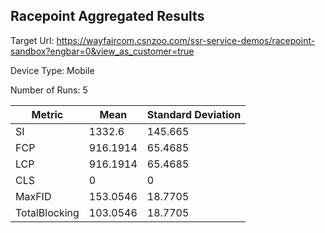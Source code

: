 ## Racepoint Aggregated Results

Target Url:
https://wayfaircom.csnzoo.com/ssr-service-demos/racepoint-sandbox?engbar=0&view_as_customer=true

Device Type: Mobile

Number of Runs: 5

| Metric        | Mean     | Standard Deviation |
| ------------- | -------- | ------------------ |
| SI            | 1332.6   | 145.665            |
| FCP           | 916.1914 | 65.4685            |
| LCP           | 916.1914 | 65.4685            |
| CLS           | 0        | 0                  |
| MaxFID        | 153.0546 | 18.7705            |
| TotalBlocking | 103.0546 | 18.7705            |

